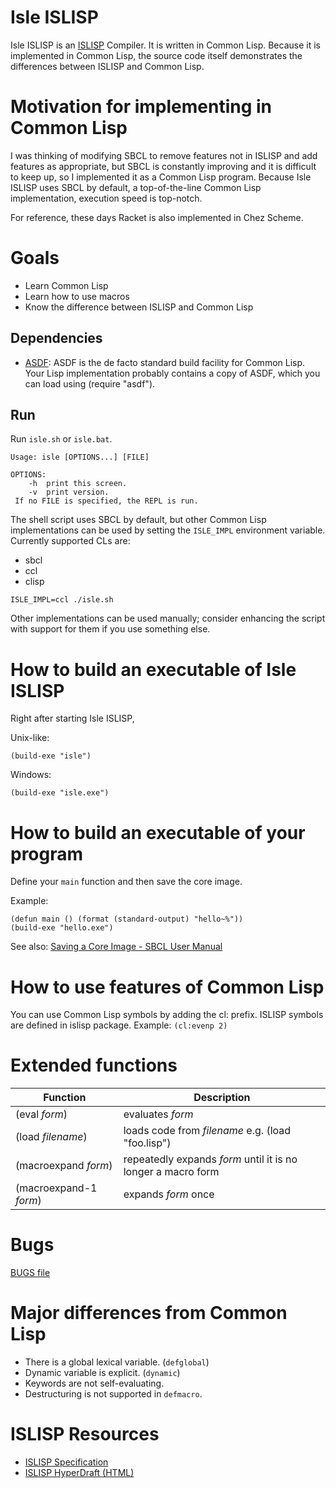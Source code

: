 # Isle ISLISP
Isle ISLISP is an [ISLISP](https://en.wikipedia.org/wiki/ISLISP) Compiler. It
is written in Common Lisp. Because it is implemented in Common Lisp, the
source code itself demonstrates the differences between ISLISP and Common
Lisp.

# Motivation for implementing in Common Lisp
I was thinking of modifying SBCL to remove features not in ISLISP and add
features as appropriate, but SBCL is constantly improving and it is difficult
to keep up, so I implemented it as a Common Lisp program. Because Isle ISLISP
uses SBCL by default, a top-of-the-line Common Lisp implementation, execution
speed is top-notch.

For reference, these days Racket is also implemented in Chez Scheme.

# Goals
* Learn Common Lisp
* Learn how to use macros
* Know the difference between ISLISP and Common Lisp

## Dependencies

* [ASDF](https://asdf.common-lisp.dev/): ASDF is the de facto standard build facility for Common Lisp. Your Lisp implementation probably contains a copy of ASDF, which you can load using (require "asdf").

## Run

Run `isle.sh` or `isle.bat`.
```
Usage: isle [OPTIONS...] [FILE]

OPTIONS:
    -h  print this screen.
    -v  print version.
 If no FILE is specified, the REPL is run.
```

The shell script uses SBCL by default, but other Common Lisp implementations
can be used by setting the `ISLE_IMPL` environment variable. Currently
supported CLs are:

* sbcl
* ccl
* clisp

```
ISLE_IMPL=ccl ./isle.sh
```

Other implementations can be used manually; consider enhancing the script with
support for them if you use something else.

# How to build an executable of Isle ISLISP
Right after starting Isle ISLISP,

Unix-like:
```
(build-exe "isle")
```

Windows:
```
(build-exe "isle.exe")
```

# How to build an executable of your program
Define your `main` function and then save the core image.

Example:
```
(defun main () (format (standard-output) "hello~%"))
(build-exe "hello.exe")
```
See also: [Saving a Core Image - SBCL User Manual](http://www.sbcl.org/manual/#Saving-a-Core-Image)

# How to use features of Common Lisp
You can use Common Lisp symbols by adding the cl: prefix. ISLISP symbols are defined in islisp package.
Example: `(cl:evenp 2)`

# Extended functions
| Function               | Description                                                  |
|------------------------|--------------------------------------------------------------|
| (eval *form*)          | evaluates *form*                                             |
| (load *filename*)      | loads code from *filename* e.g. (load "foo.lisp")            |
| (macroexpand *form*)   | repeatedly expands *form* until it is no longer a macro form |
| (macroexpand-1 *form*) | expands *form* once                                          |

# Bugs
[BUGS file](BUGS.md)

# Major differences from Common Lisp
* There is a global lexical variable. (`defglobal`)
* Dynamic variable is explicit. (`dynamic`)
* Keywords are not self-evaluating.
* Destructuring is not supported in `defmacro`.

# ISLISP Resources
* [ISLISP Specification](http://www.islisp.org/ISLisp-spec.html)
* [ISLISP HyperDraft (HTML)](https://islisp-dev.github.io/ISLispHyperDraft/islisp-v23.html)
